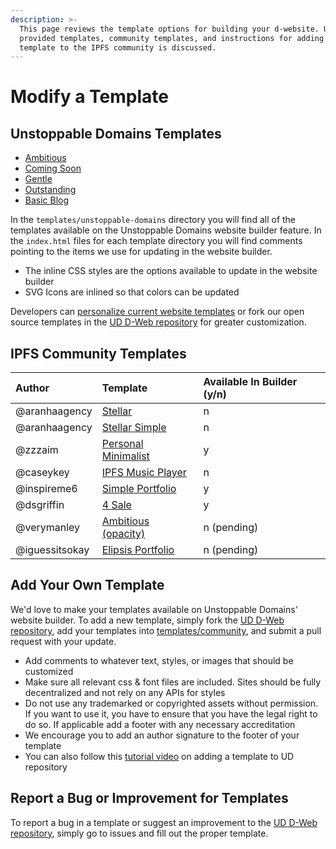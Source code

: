 ```yaml
---
description: >-
  This page reviews the template options for building your d-website. UD
  provided templates, community templates, and instructions for adding your own
  template to the IPFS community is discussed.
---
```


# Modify a Template

## Unstoppable Domains Templates

* [Ambitious](https://github.com/unstoppabledomains/decentralized-websites/blob/master/templates/unstoppable-domains/ambitious)
* [Coming Soon](https://github.com/unstoppabledomains/decentralized-websites/blob/master/templates/unstoppable-domains/coming-soon)
* [Gentle](https://github.com/unstoppabledomains/decentralized-websites/blob/master/templates/unstoppable-domains/gentle)
* [Outstanding](https://github.com/unstoppabledomains/decentralized-websites/blob/master/templates/unstoppable-domains/outstanding)
* [Basic Blog](https://github.com/unstoppabledomains/3box-blog-example)

In the `templates/unstoppable-domains` directory you will find all of the templates available on the Unstoppable Domains website builder feature. In the `index.html` files for each template directory you will find comments pointing to the items we use for updating in the website builder.

* The inline CSS styles are the options available to update in the website builder
* SVG Icons are inlined so that colors can be updated

Developers can [personalize current website templates](https://community.unstoppabledomains.com/t/how-to-personalize-the-current-website-templates/1391) or fork our open source templates in the [UD D-Web repository](https://github.com/unstoppabledomains/decentralized-websites) for greater customization.

## IPFS Community Templates

| Author | Template | Available In Builder \(y/n\) |
| :--- | :--- | :--- |
| @aranhaagency | [Stellar](https://github.com/unstoppabledomains/decentralized-websites/blob/master/templates/community/stellar) | n |
| @aranhaagency | [Stellar Simple](https://github.com/unstoppabledomains/decentralized-websites/blob/master/templates/community/stellar-simple) | n |
| @zzzaim | [Personal Minimalist](https://github.com/unstoppabledomains/decentralized-websites/blob/master/templates/community/personal-minimalist) | y |
| @caseykey | [IPFS Music Player](https://github.com/unstoppabledomains/decentralized-websites/blob/master/templates/community/ipfs-music-player) | n |
| @inspireme6 | [Simple Portfolio](https://github.com/unstoppabledomains/decentralized-websites/blob/master/templates/community/simple-portfolio-theme) | y |
| @dsgriffin | [4 Sale](https://github.com/unstoppabledomains/decentralized-websites/blob/master/templates/community/4sale) | y |
| @verymanley | [Ambitious \(opacity\)](https://github.com/unstoppabledomains/decentralized-websites/blob/master/templates/community/ambitious-opacity) | n \(pending\) |
| @iguessitsokay | [Elipsis Portfolio](https://github.com/unstoppabledomains/decentralized-websites/blob/master/templates/community/elipsis) | n \(pending\) |

## Add Your Own Template

We'd love to make your templates available on Unstoppable Domains' website builder. To add a new template, simply fork the [UD D-Web repository](https://github.com/unstoppabledomains/decentralized-websites), add your templates into [templates/community](https://github.com/unstoppabledomains/decentralized-websites/blob/master/templates/community), and submit a pull request with your update.

* Add comments to whatever text, styles, or images that should be customized
* Make sure all relevant css & font files are included. Sites should be fully decentralized and not rely on any APIs for styles
* Do not use any trademarked or copyrighted assets without permission. If you want to use it, you have to ensure that you have the legal right to do so. If applicable add a footer with any necessary accreditation
* We encourage you to add an author signature to the footer of your template
* You can also follow this [tutorial video](https://www.youtube.com/watch?v=YtDcmPqW_DM&feature=youtu.be) on adding a template to UD repository

## Report a Bug or Improvement for Templates

To report a bug in a template or suggest an improvement to the [UD D-Web repository](https://github.com/unstoppabledomains/decentralized-websites),  simply go to issues and fill out the proper template.

